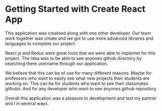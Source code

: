 # Getting Started with Create React App

This application was createed along with one other developer. Our team work together was create and we got to use more advanced libraires and languages to complete our project.

React js and Redux were great tools that we were able to implemet for this project. The idea was to be able to see anyones github directory by searching there username through our application. 

We believe that this can be of use for many different reasons. Maybe for professors who want to easily see what new projects their students are working on. This can be for students who want to see their classmates githubs. And for any developer who want to see anyones github repository. 

Overall this application was a pleasure to development and test my partner and I in several ways. 